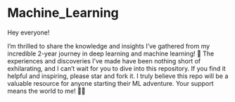 # Machine_Learning
Hey everyone!

I’m thrilled to share the knowledge and insights I’ve gathered from my incredible 2-year journey in deep learning and machine learning! 🌟 The experiences and discoveries I’ve made have been nothing short of exhilarating, and I can’t wait for you to dive into this repository. If you find it helpful and inspiring, please star and fork it. I truly believe this repo will be a valuable resource for anyone starting their ML adventure. Your support means the world to me! 🚀💫


